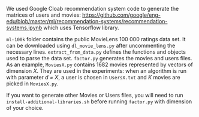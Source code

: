 We used Google Cloab recommendation system code to generate the matrices of users
and movies: https://github.com/google/eng-edu/blob/master/ml/recommendation-systems/recommendation-systems.ipynb which uses Tensorflow library.

`ml-100k` folder contains the public MovieLens 100 000 ratings data set.
It can be downloaded using `dl_movie_lens.py` after uncommenting the necessary lines.
`extract_from_data.py` defines the functions and objects used to parse the data
set.
`factor.py` generates the movies and users files.
As an example, `MoviesX.py` contains 1682 movies represented by vectors of
dimension *X*. They are used in the experiments: when an algorithm is run with
parameter *d = X*, a user is chosen in `UsersX.txt` and *K* movies are picked
in `MoviesX.py`.

If you want to generate other Movies or Users files, you will need to run 
`install-additional-libraries.sh` before running `factor.py` with dimension of
your choice.

